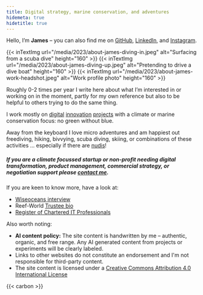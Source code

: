 ```yaml
---
title: Digital strategy, marine conservation, and adventures
hidemeta: true
hidetitle: true
---
```


Hello, I’m **James** – you can also find me on [GitHub](https://github.com/jamesgreenblue), [LinkedIn](https://www.linkedin.com/in/jamesgreenblue/), and [Instagram](https://instagram.com/jamesgreenblue).

{{< inTextImg url="/media/2023/about-james-diving-in.jpeg" alt="Surfacing from a scuba dive" height="160" >}}
{{< inTextImg url="/media/2023/about-james-diving-up.jpeg" alt="Pretending to drive a dive boat" height="160" >}}
{{< inTextImg url="/media/2023/about-james-work-headshot.jpeg" alt="Work profile photo" height="160" >}}

Roughly 0-2 times per year I write here about what I’m interested in or working on in the moment, partly for my own reference but also to be helpful to others trying to do the same thing.

I work mostly on [digital](https://www.unep.org/news-and-stories/story/digital-hub-designed-protect-coral-reefs-shortlisted-global-award) [innovation](https://greenfins.net/) [projects](https://inplanet.earth/) with a climate or marine conservation focus: no green without blue.

Away from the keyboard I love micro adventures and am happiest out freediving, hiking, bivvying, scuba diving, skiing, or combinations of these activities ... especially if there are [nudis](https://www.youtube.com/watch?v=F7V8DRfZBQI)!

##### If you are a climate focussed startup or non-profit needing digital transformation, product management, commercial strategy, or negotiation support please [contact me](/contact).

If you are keen to know more, have a look at:

* [Wiseoceans interview](https://www.wiseoceans.com/an-interview-with-wiseoceans-james-greenhalgh)
* Reef-World [Trustee bio](https://reef-world.org/trustees)
* [Register of Chartered IT Professionals](https://www.bcs.org/membership-and-registrations/get-registered/chartered-it-professional/register-of-chartered-it-professionals/)

Also worth noting:

* **AI content policy:** The site content is handwritten by me – authentic, organic, and free range. Any AI generated content from projects or experiments will be clearly labeled.
* Links to other websites do not constitute an endorsement and I'm not responsible for third-party content.
* The site content is licensed under a [Creative Commons Attribution 4.0 International License](http://creativecommons.org/licenses/by/4.0/)

{{< carbon >}}